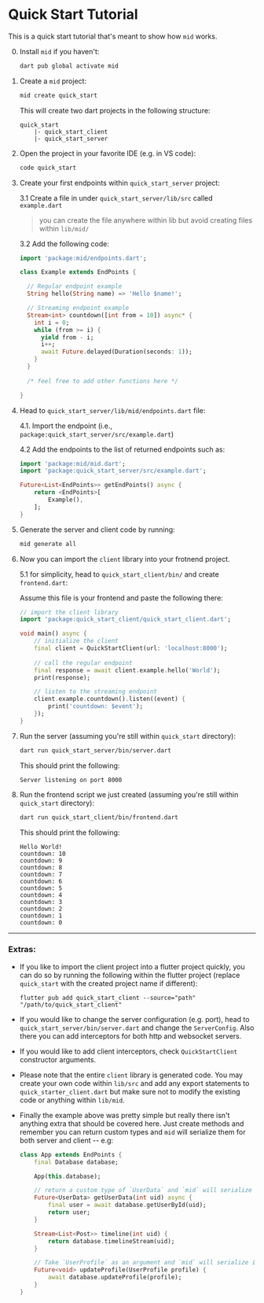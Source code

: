 # Quick Start Tutorial

This is a quick start tutorial that's meant to show how `mid` works.


0. Install `mid` if you haven't:

    ```sh
    dart pub global activate mid
    ```

1. Create a `mid`  project:
    ```sh
    mid create quick_start
    ```
    This will create two dart projects in the following structure:
    ```
    quick_start
        |- quick_start_client
        |- quick_start_server
    ```
2. Open the project in your favorite IDE (e.g. in VS code):
    ```sh
    code quick_start
    ```

3. Create your first endpoints within `quick_start_server` project:

    3.1 Create a file in under `quick_start_server/lib/src` called `example.dart`
    > you can create the file anywhere within lib but avoid creating files within `lib/mid/`

    3.2 Add the following code:
    ```dart
    import 'package:mid/endpoints.dart';

    class Example extends EndPoints {
    
      // Regular endpoint example
      String hello(String name) => 'Hello $name!';

      // Streaming endpoint example
      Stream<int> countdown([int from = 10]) async* {
        int i = 0;
        while (from >= i) {
          yield from - i;
          i++;
          await Future.delayed(Duration(seconds: 1));
        }
      }
      
      /* feel free to add other functions here */

    }
    ```

4. Head to `quick_start_server/lib/mid/endpoints.dart` file:
    
    4.1. Import the endpoint (i.e., `package:quick_start_server/src/example.dart`)
    
    4.2 Add the endpoints to the list of returned endpoints such as:

    ```dart
    import 'package:mid/mid.dart';
    import 'package:quick_start_server/src/example.dart';

    Future<List<EndPoints>> getEndPoints() async {
        return <EndPoints>[
            Example(),
        ];
    }
    ```

5. Generate the server and client code by running:
    ```sh
    mid generate all
    ```

5. Now you can import the `client` library into your frotnend project.

    5.1 for simplicity, head to `quick_start_client/bin/` and create `frontend.dart`:

    Assume this file is your frontend and paste the following there:
    ```dart
    // import the client library
    import 'package:quick_start_client/quick_start_client.dart';

    void main() async {
        // initialize the client
        final client = QuickStartClient(url: 'localhost:8000'); 
        
        // call the regular endpoint
        final response = await client.example.hello('World');
        print(response);

        // listen to the streaming endpoint
        client.example.countdown().listen((event) {
            print('countdown: $event');
        });
    }
    ```
6. Run the server (assuming you're still within `quick_start` directory):
    ```sh
    dart run quick_start_server/bin/server.dart
    ```
    This should print the following:
    ```
    Server listening on port 8000
    ```

7. Run the frontend script we just created (assuming you're still within `quick_start` directory):
    ```sh
    dart run quick_start_client/bin/frontend.dart
    ```

    This should print the following:
    ```
    Hello World!
    countdown: 10
    countdown: 9
    countdown: 8
    countdown: 7
    countdown: 6
    countdown: 5
    countdown: 4
    countdown: 3
    countdown: 2
    countdown: 1
    countdown: 0
    ```

---

### Extras:

- If you like to import the client project into a flutter project quickly, you can do so by running the following within the flutter project (replace `quick_start` with the created project name if different):

    ```
    flutter pub add quick_start_client --source="path" "/path/to/quick_start_client"
    ```

- If you would like to change the server configuration (e.g. port), head to `quick_start_server/bin/server.dart` and change the `ServerConfig`. Also there you can add interceptors for both http and websocket servers.

- If you would like to add client interceptors, check `QuickStartClient` constructor arguments. 

- Please note that the entire `client` library is generated code. You may create your own code within `lib/src` and add any export statements to `quick_starter_client.dart` but make sure not to modify the existing code or anything within `lib/mid`.  


- Finally the example above was pretty simple but really there isn't anything extra that should be covered here. Just create methods and remember you can return custom types and `mid` will serialize them for both server and client -- e.g:
    ```dart
    class App extends EndPoints {
        final Database database;

        App(this.database);

        // return a custom type of `UserData` and `mid` will serialize it
        Future<UserData> getUserData(int uid) async {
            final user = await database.getUserById(uid);
            return user;
        }

        Stream<List<Post>> timeline(int uid) {
            return database.timelineStream(uid);
        }

        // Take `UserProfile` as an argument and `mid` will serialize it
        Future<void> updateProfile(UserProfile profile) {
            await database.updateProfile(profile);
        }
    }
    ```
